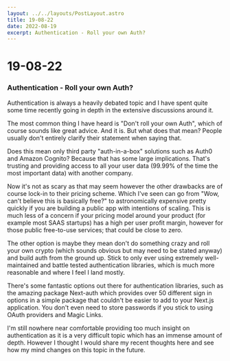 ```yaml
---
layout: ../../layouts/PostLayout.astro
title: 19-08-22
date: 2022-08-19
excerpt: Authentication - Roll your own Auth?
---
```


# 19-08-22
### Authentication - Roll your own Auth?

Authentication is always a heavily debated topic and I have spent quite some time recently going in depth in the extensive discussions around it.

The most common thing I have heard is "Don't roll your own Auth", which of course sounds like great advice. And it is. But what does that mean? People usually don't entirely clarify their statement when saying that.

Does this mean only third party "auth-in-a-box" solutions such as Auth0 and Amazon Cognito? Because that has some large implications. That's trusting and providing access to all your user data (99.99% of the time the most important data) with another company.

Now it's not as scary as that may seem however the other drawbacks are of course lock-in to their pricing scheme. Which I've seen can go from "Wow, can't believe this is basically free?" to astronomically expensive pretty quickly if you are building a public app with intentions of scaling. This is much less of a concern if your pricing model around your product (for example most SAAS startups) has a high per user profit margin, however for those public free-to-use services; that could be close to zero.

The other option is maybe they mean don't do something crazy and roll your own crypto (which sounds obvious but may need to be stated anyway) and build auth from the ground up. Stick to only ever using extremely well-maintained and battle tested authentication libraries, which is much more reasonable and where I feel I land mostly.

There's some fantastic options out there for authentication libraries, such as the amazing package Next-auth which provides over 50 different sign in options in a simple package that couldn't be easier to add to your Next.js application. You don't even need to store passwords if you stick to using OAuth providers and Magic Links.

I'm still nowhere near comfortable providing too much insight on authentication as it is a very difficult topic which has an immense amount of depth. However I thought I would share my recent thoughts here and see how my mind changes on this topic in the future.